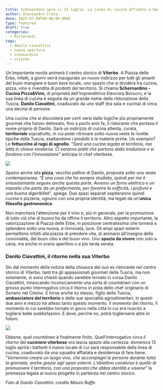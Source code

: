```yaml
---
title: Schenardino apre il 13 luglio. La linea di cucina affidata a Danilo Ciavattini
author: Alessandro Creta
date: 2025-07-09T00:00:00.000Z
type: featured
draft: true
categories:
  - Ristoranti
tags:
  - danilo ciavattini
  - nuova apertura
  - schenardino
  - viterbo
---
```


Un'importante novità animerà il centro storico di **Viterbo**. A Piazza delle Erbe, infatti, a giorni verrà inaugurato un nuovo indirizzo per tutti gli amanti del buon mangiare e buon bere locale, uno spazio che si dividerà tra cucina, pizza, vino e rivendita di prodotti del territorio. Si chiama **Schernardino - Cucina Pizza\&Vino**, di proprietà dell’imprenditrice Eleonora Bonucci, e la sua linea di cucina è seguita da un grande nome della ristorazione della Tuscia, **Danilo Ciavattini**, coadiuvato da uno staff (tra sala e cucina) di circa una decina di persone.

Una cucina che si discosterà per certi versi dalle logiche più propriamente gourmet che hanno delineato, fino a pochi anni fa, il ristorante che portava il nome proprio di Danilo. Sarà un indirizzo di cucina attenta, curata, **territoriale** soprattutto, in cui poter ritrovare sotto nuova veste le ricette tipiche della Tuscia, esaltandone i prodotti e le materie prime. Un esempio? Le **fettuccine al ragù di agnello**. “*Sarà una cucina legata al territorio, ma letta in chiave moderna. Ci saranno piatti che partono dalla tradizione e si fondono con l’innovazione*” anticipa lo chef viterbese. 

![](/images/schernardino.jpeg)

Spazio anche alla **pizza**, vecchio pallino di Danilo, proposta sotto una veste contemporanea. “*È una cosa che ho sempre studiato, quindi per me è entusiasmante seguire anche questa parte. Avremo un forno elettrico e un impasto che parte da un prefermento, per favorire la sofficità, i profumi e una buona digeribilità*", spiega. Due spazi separati ospiteranno quindi cucina e pizzeria, ognuno con una propria identità, ma legati da un’**unica filosofia gastronomica**.

Non mancherà l’attenzione per il vino e, più in generale, per la promozione di tutto ciò che di buono ha da offrire il territorio.  Altro aspetto importante, la valorizzazione di Piazza delle Erbe, in posizione centralissima che tornerà a splendere sotto una nuova, e rinnovata, luce. Gli ampi spazi esterni permettono infatti alla piazza di prendere vita, di animarsi all’insegna della convivialità, del buon cibo e del buon vino. Uno **spazio da vivere** non solo a cena, ma anche in orario aperitivo o a più tarda serata.

### Danilo Ciavattini, il ritorno nella sua Viterbo

Sin dal momento della notizia della chiusura del suo ex ristorante nel centro storico di Viterbo, tanti tra gli appassionati gourmet della Tuscia, ma non solamente, si sono chiesti quando sarebbe tornato in corsa Danilo Ciavattini, innescando inconsciamente una sorta di countdown con un grosso punto interrogativo circa il ritorno in pista dello chef originario di Soriano nel Cimino. E forse anche lui stesso, figlio della Tuscia, **ambasciatore del territorio** e delle sue specialità agroalimentari, in questi due anni e mezzo ha atteso tanto questo momento. Il momento del ritorno, Il momento in cui sarebbe tornato in gioco nella città in cui era riuscito a togliersi belle soddisfazioni. E dove, perché no, potrà togliersene altre in futuro.

![](/images/ciavattini-viterbo.jpg)

Ebbene, quel countdown è finalmente finito. Quell’interrogativo circa il ritorno del **cuciniere viterbese** ora lascia spazio alla certezza: domenica 13 luglio aprirà i battenti il nuovo locale di cui sarà responsabile della linea di cucina, coadiuvato da una squadra affiatata e desiderosa di fare bene. “*Vorremmo creare un luogo vivo, che accompagni le persone durante tutta la giornata, anche grazie agli spazi esterni. L’obiettivo condiviso è quello di promuovere il territorio, con una proposta che abbia identità e visione*” la promessa legata al nuovo progetto in partenza nel centro storico.

*Foto di Danilo Ciavattini: credits Mauro Baffo*
